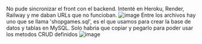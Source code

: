No pude sincronizar el front con el backend. Intenté en Heroku, Render, Railway y me daban URLs que no funcioban.
![image](https://github.com/3LIAS-MB/TIF-backend/assets/143975493/9e4c4446-2d29-48e9-8ec9-bf409cafc82a)
Entre los archivos hay uno que se llama 'shopgames.sql', es el que usamos para crear la base de datos y tablas en MySQL. Solo habria que copiar y pegarlo para poder usar los metodos CRUD definidos
![image](https://github.com/3LIAS-MB/TIF-backend/assets/143975493/d5c11fbf-d112-4efd-9397-2f0b960c5d20)

